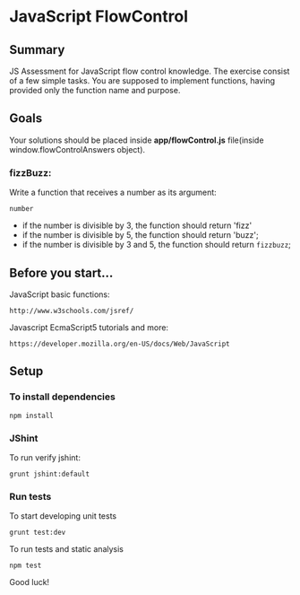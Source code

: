 # JavaScript FlowControl

## Summary

JS Assessment for JavaScript flow control knowledge. The exercise consist of a few simple tasks. You are supposed to implement functions, having provided only 
the function name and purpose.

## Goals

Your solutions should be placed inside **app/flowControl.js** file(inside window.flowControlAnswers object).

### fizzBuzz:

Write a function that receives a number as its argument:

    number
    
- if the number is divisible by 3, the function should return 'fizz'
- if the number is divisible by 5, the function should return 'buzz';
- if the number is divisible by 3 and 5, the function should return `fizzbuzz`;


## Before you start...

JavaScript basic functions:

    http://www.w3schools.com/jsref/
    
Javascript EcmaScript5 tutorials and more:

    https://developer.mozilla.org/en-US/docs/Web/JavaScript

## Setup

### To install dependencies

    npm install

### JShint

To run verify jshint:

    grunt jshint:default

### Run tests

To start developing unit tests

    grunt test:dev
 
To run tests and static analysis

    npm test

Good luck!
 
